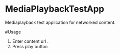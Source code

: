 # MediaPlaybackTestApp
Mediaplayback test application for networked content.

#Usage
1. Enter content url .
2. Press play button
